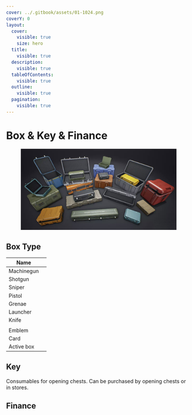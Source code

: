 ```yaml
---
cover: ../.gitbook/assets/01-1024.png
coverY: 0
layout:
  cover:
    visible: true
    size: hero
  title:
    visible: true
  description:
    visible: true
  tableOfContents:
    visible: true
  outline:
    visible: true
  pagination:
    visible: true
---
```


# Box & Key & Finance

<figure><img src="../.gitbook/assets/box.png" alt=""><figcaption></figcaption></figure>

## Box Type

| Name       |   |
| ---------- | - |
| Machinegun |   |
| Shotgun    |   |
| Sniper     |   |
| Pistol     |   |
| Grenae     |   |
| Launcher   |   |
| Knife      |   |
|            |   |
| Emblem     |   |
| Card       |   |
| Active box |   |

## Key

Consumables for opening chests. Can be purchased by opening chests or in stores.

## Finance
